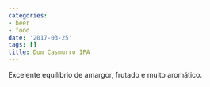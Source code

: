 ```yaml
---
categories:
- beer
- food
date: '2017-03-25'
tags: []
title: Dom Casmurro IPA
---
```


Excelente equilíbrio de amargor, frutado e muito aromático.